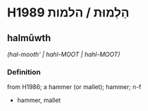 # H1989 הַלְמוּת / הלמות

## halmûwth

_(hal-mooth' | hahl-MOOT | hahl-MOOT)_

### Definition

from H1986; a hammer (or mallet); hammer; n-f

- hammer, mallet
